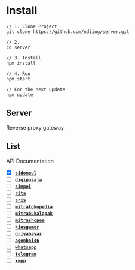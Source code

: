 # Install

```
// 1. Clone Project
git clone https://github.com/ndiing/server.git

// 2.
cd server

// 3. Install
npm install

// 4. Run
npm start

// For the next update
npm update
```

## Server

Reverse proxy gateway

## List

API Documentation

-   [x] **[`sidompul`](./api/sidompul/v1/README.md)**
-   [ ] **[`digiposaja`](./api/digiposaja/v1/README.md)**
-   [ ] **[`simpel`](./api/simpel/v1/README.md)**
-   [ ] **[`rita`](./api/rita/v1/README.md)**
-   [ ] **[`sris`](./api/sris/v1/README.md)**
-   [ ] **[`mitratokopedia`](./api/mitratokopedia/v1/README.md)**
-   [ ] **[`mitrabukalapak`](./api/mitrabukalapak/v1/README.md)**
-   [ ] **[`mitrashopee`](./api/mitrashopee/v1/README.md)**
-   [ ] **[`kiosgamer`](./api/kiosgamer/v1/README.md)**
-   [ ] **[`griyabayar`](./api/griyabayar/v1/README.md)**
-   [ ] **[`agenbni46`](./api/agenbni46/v1/README.md)**
-   [ ] **[`whatsapp`](./api/whatsapp/v1/README.md)**
-   [ ] **[`telegram`](./api/telegram/v1/README.md)**
-   [ ] **[`xmpp`](./api/xmpp/v1/README.md)**
